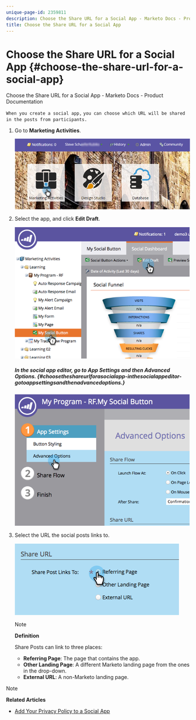 ```yaml
---
unique-page-id: 2359811
description: Choose the Share URL for a Social App - Marketo Docs - Product Documentation
title: Choose the Share URL for a Social App
---
```


# Choose the Share URL for a Social App {#choose-the-share-url-for-a-social-app}

Choose the Share URL for a Social App - Marketo Docs - Product Documentation

`When you create a social app,` `you can choose which URL will be shared in the posts from participants.`

1. Go to **Marketing Activities**.

   ![](assets/login-marketing-activities-1.png)

1. Select the app, and click **Edit Draft**.

   ![](assets/image2015-4-21-11-3a12-3a12.png)

   ##### In the social app editor, go to App Settings and then Advanced Options. {#choosetheshareurlforasocialapp-inthesocialappeditor-gotoappsettingsandthenadvancedoptions.}

   ![](assets/image2015-4-21-11-3a14-3a46.png)

1. Select the URL the social posts links to.

   ![](assets/image2015-4-21-11-3a15-3a26.png)

   >[!NOTE]
   >
   >**Definition**
   >
   >
   >Share Posts can link to three places:
   >
   >    
   >    
   >    * **Referring Page**: The page that contains the app.
   >    * **Other Landing Page**: A different Marketo landing page from the ones in the drop-down.
   >    * **External URL**: A non-Marketo landing page.
   >    
   >

>[!NOTE]
>
>**Related Articles**
>
>* [Add Your Privacy Policy to a Social App](add-your-privacy-policy-to-a-social-app.md)
>

